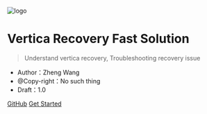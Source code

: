 ![logo](https://www.vertica.com/wp-content/uploads/2017/09/vertica_wht_rgb@2x.png)

# Vertica Recovery Fast Solution

> Understand vertica recovery, Troubleshooting recovery issue

* Author：Zheng Wang
* @Copy-right：No such thing
* Draft：1.0

[GitHub](https://github.com/nforev/Vertica)
[Get Started](/Agenda)
